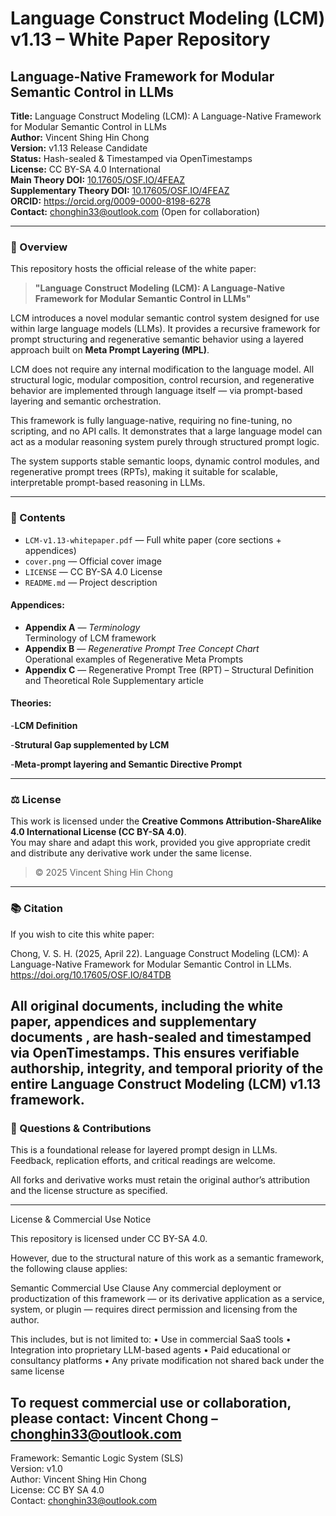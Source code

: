 # Language Construct Modeling (LCM) v1.13 – White Paper Repository

## Language-Native Framework for Modular Semantic Control in LLMs

**Title:** Language Construct Modeling (LCM): A Language-Native Framework for Modular Semantic Control in LLMs  
**Author:** Vincent Shing Hin Chong  
**Version:** v1.13 Release Candidate  
**Status:** Hash-sealed & Timestamped via OpenTimestamps  
**License:** CC BY-SA 4.0 International  
**Main Theory DOI:** [10.17605/OSF.IO/4FEAZ](https://doi.org/10.17605/OSF.IO/4FEAZ)  
**Supplementary Theory DOI:** [10.17605/OSF.IO/4FEAZ](https://doi.org/10.17605/OSF.IO/4FEAZ)   
**ORCID:** https://orcid.org/0009-0000-8198-6278  
**Contact:** chonghin33@outlook.com (Open for collaboration)

---

### 📘 Overview

This repository hosts the official release of the white paper:

> **"Language Construct Modeling (LCM): A Language-Native Framework for Modular Semantic Control in LLMs"**

LCM introduces a novel modular semantic control system designed for use within large language models (LLMs). It provides a recursive framework for prompt structuring and regenerative semantic behavior using a layered approach built on **Meta Prompt Layering (MPL)**.

LCM does not require any internal modification to the language model.
All structural logic, modular composition, control recursion, and regenerative behavior are implemented through language itself — via prompt-based layering and semantic orchestration.

This framework is fully language-native, requiring no fine-tuning, no scripting, and no API calls. It demonstrates that a large language model can act as a modular reasoning system purely through structured prompt logic.

The system supports stable semantic loops, dynamic control modules, and regenerative prompt trees (RPTs), making it suitable for scalable, interpretable prompt-based reasoning in LLMs.

---

### 📁 Contents

- `LCM-v1.13-whitepaper.pdf` — Full white paper (core sections + appendices)
- `cover.png` — Official cover image
- `LICENSE` — CC BY-SA 4.0 License
- `README.md` — Project description

#### Appendices:
- **Appendix A** — *Terminology*  
  Terminology of LCM framework
- **Appendix B** — *Regenerative Prompt Tree Concept Chart*  
  Operational examples of Regenerative Meta Prompts 
- **Appendix C** — Regenerative Prompt Tree (RPT) – Structural Definition and Theoretical Role 
  Supplementary article

#### Theories:
-**LCM Definition**

-**Strutural Gap supplemented by LCM**

-**Meta-prompt layering and Semantic Directive Prompt**

---

### ⚖️ License

This work is licensed under the **Creative Commons Attribution-ShareAlike 4.0 International License (CC BY-SA 4.0)**.  
You may share and adapt this work, provided you give appropriate credit and distribute any derivative work under the same license.

> © 2025 Vincent Shing Hin Chong

---

### 📚 Citation

If you wish to cite this white paper:

Chong, V. S. H. (2025, April 22). Language Construct Modeling  (LCM): A Language-Native Framework for Modular Semantic Control in LLMs. https://doi.org/10.17605/OSF.IO/84TDB

All original documents, including the white paper, appendices and supplementary documents , are hash-sealed and timestamped via OpenTimestamps. This ensures verifiable authorship, integrity, and temporal priority of the entire Language Construct Modeling (LCM) v1.13 framework.
---

### 🙋 Questions & Contributions

This is a foundational release for layered prompt design in LLMs.  
Feedback, replication efforts, and critical readings are welcome.

All forks and derivative works must retain the original author’s attribution and the license structure as specified.

---

License & Commercial Use Notice

This repository is licensed under CC BY-SA 4.0.

However, due to the structural nature of this work as a semantic framework, the following clause applies:

Semantic Commercial Use Clause
Any commercial deployment or productization of this framework — or its derivative application as a service, system, or plugin — requires direct permission and licensing from the author.

This includes, but is not limited to:
	•	Use in commercial SaaS tools
	•	Integration into proprietary LLM-based agents
	•	Paid educational or consultancy platforms
	•	Any private modification not shared back under the same license



To request commercial use or collaboration, please contact:
Vincent Chong – chonghin33@outlook.com
------

Framework: Semantic Logic System (SLS)  
Version: v1.0  
Author: Vincent Shing Hin Chong  
License: CC BY SA 4.0  
Contact: chonghin33@outlook.com
